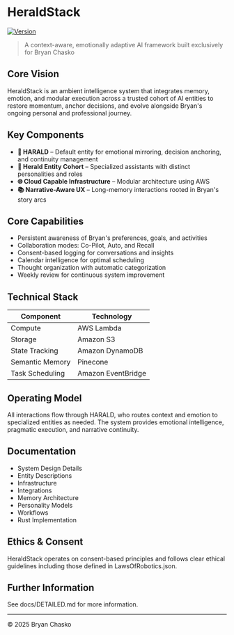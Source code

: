 # HeraldStack

[![Version](https://img.shields.io/badge/version-0.0.1-blue.svg)](https://semver.org)

> A context-aware, emotionally adaptive AI framework built exclusively for Bryan
> Chasko

## Core Vision

HeraldStack is an ambient intelligence system that integrates memory, emotion,
and modular execution across a trusted cohort of AI entities to restore
momentum, anchor decisions, and evolve alongside Bryan's ongoing personal and
professional journey.

## Key Components

- **🦊 HARALD** – Default entity for emotional mirroring, decision anchoring,  
  and continuity management
- **🧠 Herald Entity Cohort** – Specialized assistants with distinct
  personalities and roles
- **🌐 Cloud Capable Infrastructure** – Modular architecture using AWS
- **📚 Narrative-Aware UX** – Long-memory interactions rooted in Bryan's story
  arcs

## Core Capabilities

- Persistent awareness of Bryan's preferences, goals, and activities
- Collaboration modes: Co-Pilot, Auto, and Recall
- Consent-based logging for conversations and insights
- Calendar intelligence for optimal scheduling
- Thought organization with automatic categorization
- Weekly review for continuous system improvement

## Technical Stack

| Component       | Technology         |
| --------------- | ------------------ |
| Compute         | AWS Lambda         |
| Storage         | Amazon S3          |
| State Tracking  | Amazon DynamoDB    |
| Semantic Memory | Pinecone           |
| Task Scheduling | Amazon EventBridge |

## Operating Model

All interactions flow through HARALD, who routes context and emotion to
specialized entities as needed. The system provides emotional intelligence,
pragmatic execution, and narrative continuity.

## Documentation

- System Design Details
- Entity Descriptions
- Infrastructure
- Integrations
- Memory Architecture
- Personality Models
- Workflows
- Rust Implementation

## Ethics & Consent

HeraldStack operates on consent-based principles and follows clear ethical
guidelines including those defined in LawsOfRobotics.json.

## Further Information

See docs/DETAILED.md for more information.

---

© 2025 Bryan Chasko
